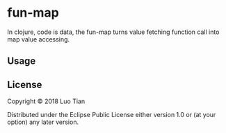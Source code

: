 # fun-map

In clojure, code is data, the fun-map turns value fetching function call into map value accessing.

## Usage



## License

Copyright © 2018 Luo Tian

Distributed under the Eclipse Public License either version 1.0 or (at
your option) any later version.
